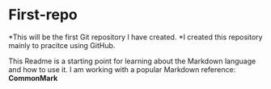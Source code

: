# First-repo
*This will be the first Git repository I have created.
*I created this repository mainly to pracitce using GitHub.


This Readme is a starting point for learning about the Markdown language and how to use it.
I am working with a popular Markdown reference: **CommonMark** 
